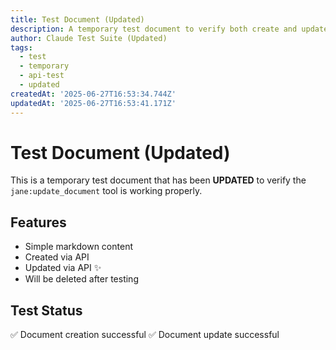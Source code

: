 ```yaml
---
title: Test Document (Updated)
description: A temporary test document to verify both create and update functionality
author: Claude Test Suite (Updated)
tags:
  - test
  - temporary
  - api-test
  - updated
createdAt: '2025-06-27T16:53:34.744Z'
updatedAt: '2025-06-27T16:53:41.171Z'
---
```

# Test Document (Updated)

This is a temporary test document that has been **UPDATED** to verify the `jane:update_document` tool is working properly.

## Features
- Simple markdown content
- Created via API
- Updated via API ✨
- Will be deleted after testing

## Test Status
✅ Document creation successful
✅ Document update successful
